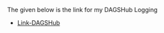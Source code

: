 The given below is the link for my DAGSHub Logging

- [Link-DAGSHub](https://dagshub.com/Indumathitv27/WeatherTypeClassification_FinalProject.mlflow/#/experiments/9?searchFilter=&orderByKey=attributes.start_time&orderByAsc=false&startTime=ALL&lifecycleFilter=Active&modelVersionFilter=All+Runs&datasetsFilter=W10%3D)

```{tableofcontents}

````